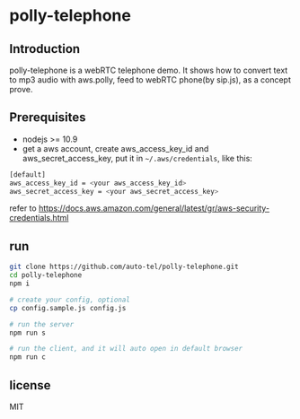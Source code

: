 # polly-telephone

## Introduction

polly-telephone is a webRTC telephone demo. It shows how to convert text to mp3 audio with aws.polly, feed to webRTC phone(by sip.js), as a concept prove.

## Prerequisites
- nodejs >= 10.9
- get a aws account, create aws_access_key_id and aws_secret_access_key, put it in `~/.aws/credentials`, like this:
```bash
[default]
aws_access_key_id = <your aws_access_key_id>
aws_secret_access_key = <your aws_secret_access_key>
```
refer to https://docs.aws.amazon.com/general/latest/gr/aws-security-credentials.html

## run
```bash
git clone https://github.com/auto-tel/polly-telephone.git
cd polly-telephone
npm i

# create your config, optional
cp config.sample.js config.js

# run the server
npm run s

# run the client, and it will auto open in default browser
npm run c

```

## license
MIT
